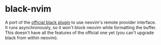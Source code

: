 black-nvim
==========

A port of the [official black plugin][1] to use neovim's remote provider interface.
It runs asynchronously, so it won't block neovim while formatting the buffer.
This doesn't have all the features of the official one yet
(you can't upgrade black from within neovim).

[1]: https://github.com/ambv/black/tree/master/plugin/
